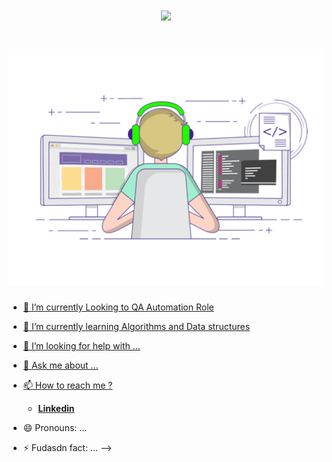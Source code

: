 <h1 align="center">
  <a href="https://git.io/typing-svg">
  <img src="https://readme-typing-svg.herokuapp.com?font=monoType&color=%230A711ADC&size=28&lines=Hello+World!!+;I+am+Osama+...;Nice+to+meet+you+...;Welcome+to+my+GitHub+:)">
  
  
</h1>
<h1 align="center">
  <img src="https://github.com/Osama-NJ/Osama-NJ/blob/main/img/68747470733a2f2f6d656469612e67697068792e636f6d2f6d656469612f53576f536b4e36447854737a71494b4571762f67697068792e676966.gif">
</h1>




- 🤖 I’m currently Looking to QA Automation Role 
- 🌱 I’m currently learning Algorithms and Data structures

- 🤔 I’m looking for help with ...
- 💬 Ask me about ...
- 📫 How to reach me ?   
   * [**Linkedin**](https://www.linkedin.com/in/osamanajjar) 
- 😄 Pronouns: ...
- ⚡ Fudasdn fact: ...
-->
